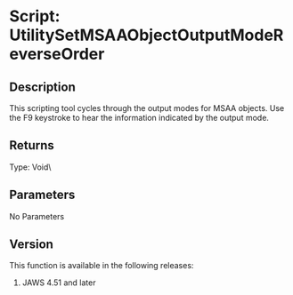 # Script: UtilitySetMSAAObjectOutputModeReverseOrder

## Description

This scripting tool cycles through the output modes for MSAA objects.
Use the F9 keystroke to hear the information indicated by the output
mode.

## Returns

Type: Void\

## Parameters

No Parameters

## Version

This function is available in the following releases:

1.  JAWS 4.51 and later
